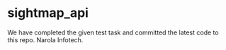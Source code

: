 # sightmap_api
We have completed the given test task and committed the latest code to this repo.
Narola Infotech.
